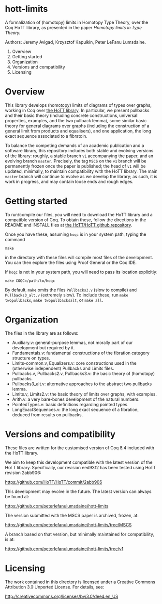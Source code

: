 hott-limits
===========

A formalization of (homotopy) limits in Homotopy Type Theory, over the Coq HoTT library, as presented in the paper *Homotopy limits in Type Theory.*

Authors: Jeremy Avigad, Krzysztof Kapulkin, Peter LeFanu Lumsdaine.

1. Overview
2. Getting started
3. Organization
4. Versions and compatibility
5. Licensing

# Overview #

This library develops (homotopy) limits of diagrams of types over graphs, working in Coq over [the HoTT library](http://www.github.com/HoTT/HoTT).  In particular, we present pullbacks and their basic theory (including concrete constructions, universal properties, examples, and the two pullback lemma), some similar basic theory for general diagrams over graphs (including the construction of a general limit from products and equalisers), and one application, the long exact sequence associated to a fibratoin.

To balance the competing demands of an academic publication and a software library, this repository includes both stable and evolving versions of the library: roughly, a stable branch `v1` accompanying the paper, and an evolving branch `master`.  Precisely, the tag `MSCS` on the `v1` branch will be permanently frozen once the paper is published; the head of `v1` will be updated, minimally, to maintain compatibility with the HoTT library.  The main `master` branch will continue to evolve as we develop the library; as such, it is work in progress, and may contain loose ends and rough edges.

# Getting started #

To run/compile our files, you will need to download the HoTT library and a compatible version of Coq. To obtain these, follow the directions in the README and INSTALL files at [the HoTT/HoTT github repository](https://github.com/HoTT/HoTT).

Once you have these, assuming `hoqc` is in your system path, typing the command

    make

in the directory with these files will compile most files of the development.  You can then explore the files using Proof General or the Coq IDE.

If `hoqc` is not in your system path, you will need to pass its location explicitly:

    make COQC=/path/to/hoqc

By default, `make` omits the files `Pullbacks3.v` (slow to compile) and `Pullbacks3_alt.v` (extremely slow).  To include these, run `make twopullbacks`, `make twopullbacksalt`, or `make all`.

# Organization #

The files in the library are as follows:

- Auxiliary.v: general-purpose lemmas, not morally part of our development but required by it.
- Fundamentals.v: fundamental constructions of the fibration category structure on types.
- Limits-common.v, Equalizers.v: core constructions used in the (otherwise independent) Pullbacks and Limits files.
- Pullbacks.v, Pullbacks2.v, Pullbacks3.v: the basic theory of (homotopy) pullbacks.
- Pullbacks3_alt.v: alternative approaches to the abstract two pullbacks lemma.
- Limits.v, Limits2.v: the basic theory of limits over graphs, with examples.
- Arith.v: a very bare-bones development of the natural numbers.
- PointedTypes.v: basic definitions regarding pointed types.
- LongExactSequences.v: the long exact sequence of a fibration, deduced from results on pullbacks.

# Versions and compatibility #

These files are written for the customised version of Coq 8.4 included with the HoTT library.

We aim to keep this development compatible with the latest version of the HoTT library.  Specifically, our revision eed93f2 has been tested using HoTT revision 2abb906:

  https://github.com/HoTT/HoTT/commit/2abb906
  
This development may evolve in the future. The latest version can always be found at:

  https://github.com/peterlefanulumsdaine/hott-limits

The version submitted with the MSCS paper is archived, frozen, at:

  https://github.com/peterlefanulumsdaine/hott-limits/tree/MSCS

A branch based on that version, but minimally maintained for compatibility, is at:

  https://github.com/peterlefanulumsdaine/hott-limits/tree/v1
  
# Licensing #

The work contained in this directory is licensed under a Creative Commons Attribution 3.0 Unported License. For details, see: 

  http://creativecommons.org/licenses/by/3.0/deed.en_US
